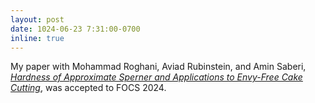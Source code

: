 ```yaml
---
layout: post
date: 1024-06-23 7:31:00-0700
inline: true
---
```


My paper with Mohammad Roghani, Aviad Rubinstein, and Amin Saberi, [*Hardness of Approximate Sperner and Applications to Envy-Free Cake Cutting*](), was accepted to FOCS 2024.
